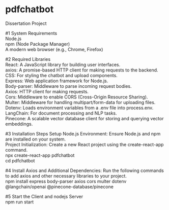 # pdfchatbot
Dissertation Project


#1	System Requirements  
	Node.js  
 	npm (Node Package Manager)  
  	A modern web browser (e.g., Chrome, Firefox)  
     
#2	Required Libraries  
	React: A JavaScript library for building user interfaces.  
 	axios: A promise-based HTTP client for making requests to the backend.  
  	CSS: For styling the chatbot and upload components.  
   	Express: Web application framework for Node.js.  
    	Body-parser: Middleware to parse incoming request bodies.  
     	Axios: HTTP client for making requests.  
      	Cors: Middleware to enable CORS (Cross-Origin Resource Sharing).  
       	Multer: Middleware for handling multipart/form-data for uploading files.  
	Dotenv: Loads environment variables from a .env file into process.env.  
	LangChain: For document processing and NLP tasks.  
	Pinecone: A scalable vector database client for storing and querying vector embeddings.
   
#3	Installation Steps
	Setup Node.js Environment: Ensure Node.js and npm are installed on your system.  
	Project Initialization: Create a new React project using the create-react-app command.  
        	npx create-react-app pdfchatbot  
        	cd pdfchatbot  
	   
#4	Install Axios and Additional Dependencies: 
    	Run the following commands to add axios and other necessary libraries to your project.  
            	npm install express body-parser axios cors multer dotenv @langchain/openai @pinecone-database/pinecone  
	       
#5    Start the Client and nodejs Server  
        	npm run start  


